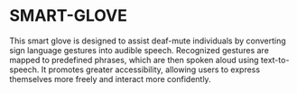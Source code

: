 # SMART-GLOVE
This smart glove is designed to assist deaf-mute individuals by converting sign language gestures into audible speech. Recognized gestures are mapped to predefined phrases, which are then spoken aloud using text-to-speech.  It promotes greater accessibility, allowing users to express themselves more freely and interact more confidently.
